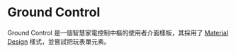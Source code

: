 # Ground Control
Ground Control 是一個智慧家電控制中樞的使用者介面樣板，其採用了 [Material Design](https://material.io) 樣式，並嘗試把玩表單元素。